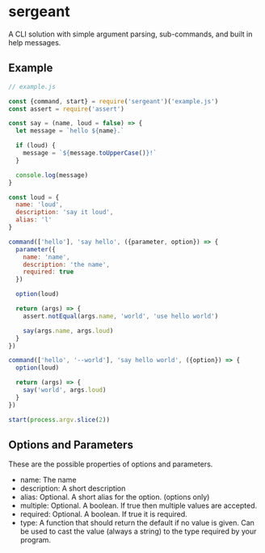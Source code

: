 # sergeant

A CLI solution with simple argument parsing, sub-commands, and built in help messages.

## Example

``` javascript
// example.js

const {command, start} = require('sergeant')('example.js')
const assert = require('assert')

const say = (name, loud = false) => {
  let message = `hello ${name}.`

  if (loud) {
    message = `${message.toUpperCase()}!`
  }

  console.log(message)
}

const loud = {
  name: 'loud',
  description: 'say it loud',
  alias: 'l'
}

command(['hello'], 'say hello', ({parameter, option}) => {
  parameter({
    name: 'name',
    description: 'the name',
    required: true
  })

  option(loud)

  return (args) => {
    assert.notEqual(args.name, 'world', 'use hello world')

    say(args.name, args.loud)
  }
})

command(['hello', '--world'], 'say hello world', ({option}) => {
  option(loud)

  return (args) => {
    say('world', args.loud)
  }
})

start(process.argv.slice(2))
```

## Options and Parameters

These are the possible properties of options and parameters.

- name: The name
- description: A short description
- alias: Optional. A short alias for the option. (options only)
- multiple: Optional. A boolean. If true then multiple values are accepted.
- required: Optional. A boolean. If true it is required.
- type: A function that should return the default if no value is given. Can be used to cast the value (always a string) to the type required by your program.
